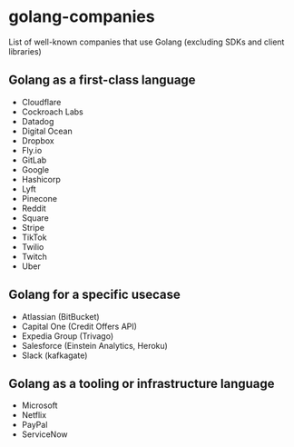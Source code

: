 # golang-companies
List of well-known companies that use Golang (excluding SDKs and client libraries)

## Golang as a first-class language
- Cloudflare
- Cockroach Labs
- Datadog
- Digital Ocean
- Dropbox
- Fly.io
- GitLab
- Google
- Hashicorp
- Lyft
- Pinecone
- Reddit
- Square
- Stripe
- TikTok
- Twilio
- Twitch
- Uber

## Golang for a specific usecase
- Atlassian (BitBucket)
- Capital One (Credit Offers API)
- Expedia Group (Trivago)
- Salesforce (Einstein Analytics, Heroku)
- Slack (kafkagate)

## Golang as a tooling or infrastructure language
- Microsoft
- Netflix
- PayPal
- ServiceNow
  
